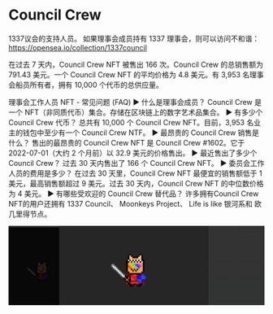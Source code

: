 # Council Crew

1337议会的支持人员。 如果理事会成员持有 1337 理事会，则可以访问不和谐：https://opensea.io/collection/1337council

在过去 7 天内，Council Crew NFT 被售出 166 次。Council Crew 的总销售额为 791.43 美元。一个 Council Crew NFT 的平均价格为 4.8 美元。有 3,953 名理事会船员所有者，拥有 10,000 个代币的总供应量。

理事会工作人员 NFT - 常见问题 (FAQ)
▶ 什么是理事会成员？
Council Crew 是一个 NFT（非同质代币）集合。存储在区块链上的数字艺术品集合。
▶ 有多少个 Council Crew 代币？
总共有 10,000 个 Council Crew NFT。目前，3,953 名业主的钱包中至少有一个 Council Crew NTF。
▶ 最昂贵的 Council Crew 销售是什么？
售出的最昂贵的 Council Crew NFT 是 Council Crew #1602。它于 2022-07-01（大约 2 个月前）以 32.9 美元的价格售出。
▶ 最近售出了多少个 Council Crew？
过去 30 天内售出了 166 个 Council Crew NFT。
▶ 委员会工作人员的费用是多少？
在过去 30 天里，Council Crew NFT 最便宜的销售额低于 1 美元，最高销售额超过 9 美元。过去 30 天内，Council Crew NFT 的中位数价格为 4 美元。
▶ 有哪些受欢迎的 Council Crew 替代品？
许多拥有Council Crew NFT的用户还拥有 1337 Council、 Moonkeys Project、 Life is like 银河系和 欧几里得节点。

![ NFT](微信截图_20220825143732.png)
